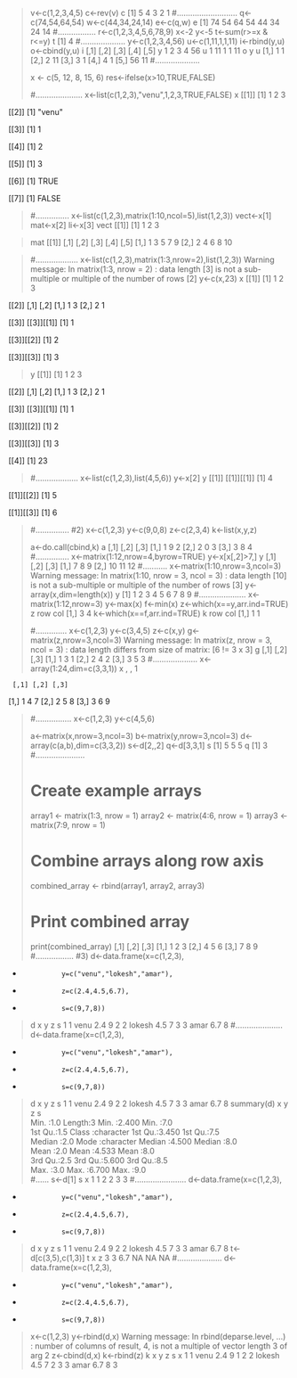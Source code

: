 > v<-c(1,2,3,4,5)
> c<-rev(v)
> c
[1] 5 4 3 2 1
> #...........................
> q<-c(74,54,64,54)
> w<-c(44,34,24,14)
> e<-c(q,w)
> e
[1] 74 54 64 54 44 34 24 14
> #.................
> r<-c(1,2,3,4,5,6,78,9)
> x<-2
> y<-5
> t<-sum(r>=x & r<=y)
> t
[1] 4
> #....................
> y<-c(1,2,3,4,56)
> u<-c(1,11,1,1,11)
> i<-rbind(y,u)
> o<-cbind(y,u)
> i
  [,1] [,2] [,3] [,4] [,5]
y    1    2    3    4   56
u    1   11    1    1   11
> o
      y  u
[1,]  1  1
[2,]  2 11
[3,]  3  1
[4,]  4  1
[5,] 56 11
> #....................
> 
> 
> x <- c(5, 12, 8, 15, 6)
> res<-ifelse(x>10,TRUE,FALSE)
> 
> #.....................
> x<-list(c(1,2,3),"venu",1,2,3,TRUE,FALSE)
> x
[[1]]
[1] 1 2 3

[[2]]
[1] "venu"

[[3]]
[1] 1

[[4]]
[1] 2

[[5]]
[1] 3

[[6]]
[1] TRUE

[[7]]
[1] FALSE

> #...............
> x<-list(c(1,2,3),matrix(1:10,ncol=5),list(1,2,3))
> vect<-x[1]
> mat<-x[2]
> li<-x[3]
> vect
[[1]]
[1] 1 2 3

> mat
[[1]]
     [,1] [,2] [,3] [,4] [,5]
[1,]    1    3    5    7    9
[2,]    2    4    6    8   10

> #...................
> x<-list(c(1,2,3),matrix(1:3,nrow=2),list(1,2,3))
Warning message:
In matrix(1:3, nrow = 2) :
  data length [3] is not a sub-multiple or multiple of the number of rows [2]
> y<-c(x,23)
> x
[[1]]
[1] 1 2 3

[[2]]
     [,1] [,2]
[1,]    1    3
[2,]    2    1

[[3]]
[[3]][[1]]
[1] 1

[[3]][[2]]
[1] 2

[[3]][[3]]
[1] 3


> y
[[1]]
[1] 1 2 3

[[2]]
     [,1] [,2]
[1,]    1    3
[2,]    2    1

[[3]]
[[3]][[1]]
[1] 1

[[3]][[2]]
[1] 2

[[3]][[3]]
[1] 3


[[4]]
[1] 23

> #...................
> x<-list(c(1,2,3),list(4,5,6))
> y<-x[2]
> y
[[1]]
[[1]][[1]]
[1] 4

[[1]][[2]]
[1] 5

[[1]][[3]]
[1] 6


> #...............
> #2)
> x<-c(1,2,3)
> y<-c(9,0,8)
> z<-c(2,3,4)
> k<-list(x,y,z)
> 
> a<-do.call(cbind,k)
> a
     [,1] [,2] [,3]
[1,]    1    9    2
[2,]    2    0    3
[3,]    3    8    4
> #...............
> x<-matrix(1:12,nrow=4,byrow=TRUE)
> y<-x[x[,2]>7,]
> y
     [,1] [,2] [,3]
[1,]    7    8    9
[2,]   10   11   12
> #...........
> x<-matrix(1:10,nrow=3,ncol=3)
Warning message:
In matrix(1:10, nrow = 3, ncol = 3) :
  data length [10] is not a sub-multiple or multiple of the number of rows [3]
> y<-array(x,dim=length(x))
> y
[1] 1 2 3 4 5 6 7 8 9
> #.....................
> x<-matrix(1:12,nrow=3)
> y<-max(x)
> f<-min(x)
> z<-which(x==y,arr.ind=TRUE)
> z
     row col
[1,]   3   4
> k<-which(x==f,arr.ind=TRUE)
> k
     row col
[1,]   1   1
> 
> #..............
> x<-c(1,2,3)
> y<-c(3,4,5)
> z<-c(x,y)
> g<-matrix(z,nrow=3,ncol=3)
Warning message:
In matrix(z, nrow = 3, ncol = 3) :
  data length differs from size of matrix: [6 != 3 x 3]
> g
     [,1] [,2] [,3]
[1,]    1    3    1
[2,]    2    4    2
[3,]    3    5    3
> #....................
> x<-array(1:24,dim=c(3,3,1))
> x
, , 1

     [,1] [,2] [,3]
[1,]    1    4    7
[2,]    2    5    8
[3,]    3    6    9

> #................
> x<-c(1,2,3)
> y<-c(4,5,6)
> 
> a<-matrix(x,nrow=3,ncol=3)
> b<-matrix(y,nrow=3,ncol=3)
> d<-array(c(a,b),dim=c(3,3,2))
> s<-d[2,,2]
> q<-d[3,3,1]
> s
[1] 5 5 5
> q
[1] 3
> #......................
> 
> # Create example arrays
> array1 <- matrix(1:3, nrow = 1)
> array2 <- matrix(4:6, nrow = 1)
> array3 <- matrix(7:9, nrow = 1)
> 
> # Combine arrays along row axis
> combined_array <- rbind(array1, array2, array3)
> 
> # Print combined array
> print(combined_array)
     [,1] [,2] [,3]
[1,]    1    2    3
[2,]    4    5    6
[3,]    7    8    9
> #.................
> #3)
> d<-data.frame(x=c(1,2,3),
+               y=c("venu","lokesh","amar"),
+               z=c(2.4,4.5,6.7),
+               s=c(9,7,8))
> d
  x      y   z s
1 1   venu 2.4 9
2 2 lokesh 4.5 7
3 3   amar 6.7 8
> #.....................
> d<-data.frame(x=c(1,2,3),
+               y=c("venu","lokesh","amar"),
+               z=c(2.4,4.5,6.7),
+               s=c(9,7,8))
> d
  x      y   z s
1 1   venu 2.4 9
2 2 lokesh 4.5 7
3 3   amar 6.7 8
> summary(d)
       x            y                   z               s      
 Min.   :1.0   Length:3           Min.   :2.400   Min.   :7.0  
 1st Qu.:1.5   Class :character   1st Qu.:3.450   1st Qu.:7.5  
 Median :2.0   Mode  :character   Median :4.500   Median :8.0  
 Mean   :2.0                      Mean   :4.533   Mean   :8.0  
 3rd Qu.:2.5                      3rd Qu.:5.600   3rd Qu.:8.5  
 Max.   :3.0                      Max.   :6.700   Max.   :9.0  
> #......
> s<-d[1]
> s
  x
1 1
2 2
3 3
> #.......................
> d<-data.frame(x=c(1,2,3),
+               y=c("venu","lokesh","amar"),
+               z=c(2.4,4.5,6.7),
+               s=c(9,7,8))
> d
  x      y   z s
1 1   venu 2.4 9
2 2 lokesh 4.5 7
3 3   amar 6.7 8
> t<-d[c(3,5),c(1,3)]
> t
    x   z
3   3 6.7
NA NA  NA
> #....................
> d<-data.frame(x=c(1,2,3),
+               y=c("venu","lokesh","amar"),
+               z=c(2.4,4.5,6.7),
+               s=c(9,7,8))
> x<-c(1,2,3)
> y<-rbind(d,x)
Warning message:
In rbind(deparse.level, ...) :
  number of columns of result, 4, is not a multiple of vector length 3 of arg 2
> z<-cbind(d,x)
> k<-rbind(z)
> k
  x      y   z s x
1 1   venu 2.4 9 1
2 2 lokesh 4.5 7 2
3 3   amar 6.7 8 3
>
